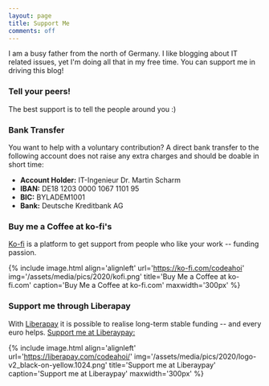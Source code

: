 ```yaml
---
layout: page
title: Support Me
comments: off
---
```


I am a busy father from the north of Germany.
I like blogging about IT related issues, yet I'm doing all that in my free time.
You can support me in driving this blog!

### Tell your peers!

The best support is to tell the people around you :)


### Bank Transfer

You want to help with a voluntary contribution?
A direct bank transfer to the following account does not raise any extra charges and should be doable in short time:

* **Account Holder:** IT-Ingenieur Dr. Martin Scharm
* **IBAN:** DE18 1203 0000 1067 1101 95
* **BIC:** BYLADEM1001
* **Bank:** Deutsche Kreditbank AG 


### Buy me a Coffee at ko-fi's

[Ko-fi](https://ko-fi.com/codeahoi) is a platform to get support from people who like your work -- funding passion.

{% include image.html align='alignleft' url='https://ko-fi.com/codeahoi' img='/assets/media/pics/2020/kofi.png' title='Buy Me a Coffee at ko-fi.com' caption='Buy Me a Coffee at ko-fi.com' maxwidth='300px' %}

<div style="clear:both"></div>


### Support me through Liberapay

With [Liberapay](https://liberapay.com/) it is possible to realise long-term stable funding -- and every euro helps.
[Support me at Liberaypay:](https://liberapay.com/codeahoi/)

{% include image.html align='alignleft' url='https://liberapay.com/codeahoi/' img='/assets/media/pics/2020/logo-v2_black-on-yellow.1024.png' title='Support me at Liberaypay' caption='Support me at Liberaypay' maxwidth='300px' %}

<div style="clear:both"></div>

